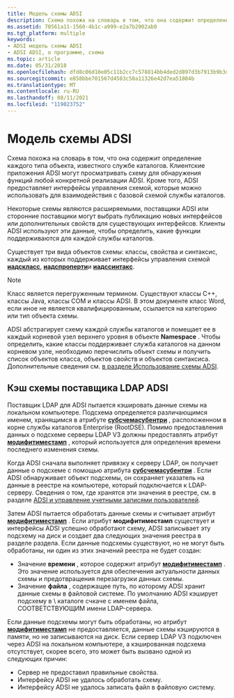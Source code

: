 ```yaml
---
title: Модель схемы ADSI
description: Схема похожа на словарь в том, что она содержит определение каждого типа объекта, известного службе каталогов.
ms.assetid: 70561a11-1560-4b1c-a999-e2a7b2002ab0
ms.tgt_platform: multiple
keywords:
- ADSI модель схемы ADSI
- ADSI ADSI, о программе, схема
ms.topic: article
ms.date: 05/31/2018
ms.openlocfilehash: dfd8c06d10e05c11b2cc7c578814bb4ded2d897d3b7913b9b3d341a8a6c49086
ms.sourcegitcommit: e858bbe701567d4583c50a11326e42d7ea51804b
ms.translationtype: MT
ms.contentlocale: ru-RU
ms.lasthandoff: 08/11/2021
ms.locfileid: "119023752"
---
```

# <a name="adsi-schema-model"></a>Модель схемы ADSI

Схема похожа на словарь в том, что она содержит определение каждого типа объекта, известного службе каталогов. Клиентские приложения ADSI могут просматривать схему для обнаружения функций любой конкретной реализации ADSI. Кроме того, ADSI предоставляет интерфейсы управления схемой, которые можно использовать для взаимодействия с базовой схемой службы каталогов.

Некоторые схемы являются расширяемыми, поставщики ADSI или сторонние поставщики могут выбрать публикацию новых интерфейсов или дополнительных свойств для существующих интерфейсов. Клиенты ADSI используют эти данные, чтобы определить, какие функции поддерживаются для каждой службы каталогов.

Существует три вида объектов схемы: классы, свойства и синтаксис, каждый из которых поддерживает интерфейсы управления схемой [**иадскласс**](/windows/desktop/api/Iads/nn-iads-iadsclass), [**иадспроперти**](/windows/desktop/api/Iads/nn-iads-iadsproperty)и [**иадссинтакс**](/windows/desktop/api/Iads/nn-iads-iadssyntax).

> [!Note]  
> Класс является перегруженным термином. Существуют классы C++, классы Java, классы COM и классы ADSI. В этом документе класс Word, если иное не является квалифицированным, ссылается на категорию или тип объекта схемы.

 

ADSI абстрагирует схему каждой службы каталогов и помещает ее в каждый корневой узел верхнего уровня в объекте **Namespace** . Чтобы определить, какие классы поддерживает служба каталогов на данном корневом узле, необходимо перечислить объект схемы и получить список объектов класса, объектов свойств и объектов синтаксиса. Дополнительные сведения см. [в разделе Использование схемы ADSI](using-the-adsi-schema.md).

## <a name="adsi-ldap-provider-schema-cache"></a>Кэш схемы поставщика LDAP ADSI

Поставщик LDAP для ADSI пытается кэшировать данные схемы на локальном компьютере. Подсхема определяется различающимся именем, хранящимся в атрибуте [**субсчемасубентри**](/windows/desktop/ADSchema/a-subschemasubentry) , расположенном в корне службы каталогов Enterprise (RootDSE). Помимо предоставления данных о подсхеме серверы LDAP V3 должны предоставлять атрибут [**модифитиместамп**](/windows/desktop/ADSchema/a-modifytimestamp) , который используется для определения времени последнего изменения схемы.

Когда ADSI сначала выполняет привязку к серверу LDAP, он получает данные о подсхеме с помощью атрибута [**субсчемасубентри**](/windows/desktop/ADSchema/a-subschemasubentry) . Если ADSI обнаруживает объект подсхемы, он сохраняет указатель на данные в реестре на компьютере, который подключается к LDAP-серверу. Сведения о том, где хранятся эти значения в реестре, см. в разделе [ADSI и управление учетными записями пользователей](adsi-and-uac.md).

Затем ADSI пытается обработать данные схемы и считывает атрибут [**модифитиместамп**](/windows/desktop/ADSchema/a-modifytimestamp) . Если атрибут **модифитиместамп** существует и интерфейсы ADSI успешно обработают схему, ADSI записывает эту подсхему на диск и создает два следующих значения реестра в разделе раздела. Если данные подсхемы существуют, но не могут быть обработаны, ни один из этих значений реестра не будет создан:

-   Значение **времени** , которое содержит атрибут [**модифитиместамп**](/windows/desktop/ADSchema/a-modifytimestamp) . Это значение используется для обеспечения актуальности данных схемы и предотвращения перезагрузки данных схемы.
-   Значение **файла** , содержащее путь, по которому ADSI хранит данные схемы в файловой системе. По умолчанию ADSI кэширует подсхему в <systemroot> \\ каталоге счкаче с именем файла, СООТВЕТСТВУЮЩИМ имени LDAP-сервера.

Если данные подсхемы могут быть обработаны, но атрибут [**модифитиместамп**](/windows/desktop/ADSchema/a-modifytimestamp) не предоставляется, данные схемы кэшируются в памяти, но не записываются на диск. Если сервер LDAP V3 подключен через ADSI на локальном компьютере, а кэшированная подсхема отсутствует, скорее всего, это может быть вызвано одной из следующих причин:

-   Сервер не предоставил правильные свойства.
-   Интерфейсу ADSI не удалось обработать схему.
-   Интерфейсу ADSI не удалось записать файл в файловую систему.

 

 